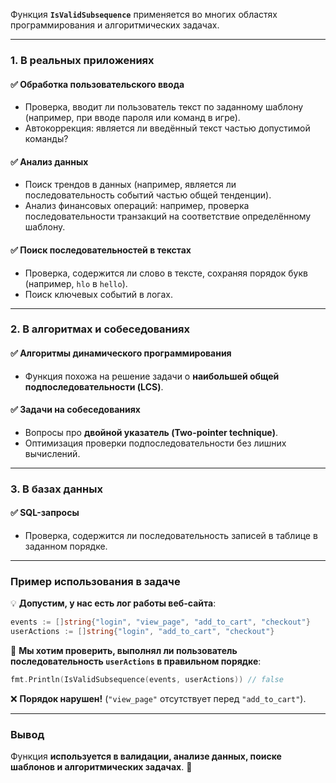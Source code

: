 Функция **`IsValidSubsequence`** применяется во многих областях программирования и алгоритмических задачах.  

---

### **1. В реальных приложениях**
#### ✅ **Обработка пользовательского ввода**  
- Проверка, вводит ли пользователь текст по заданному шаблону (например, при вводе пароля или команд в игре).
- Автокоррекция: является ли введённый текст частью допустимой команды?

#### ✅ **Анализ данных**
- Поиск трендов в данных (например, является ли последовательность событий частью общей тенденции).
- Анализ финансовых операций: например, проверка последовательности транзакций на соответствие определённому шаблону.

#### ✅ **Поиск последовательностей в текстах**
- Проверка, содержится ли слово в тексте, сохраняя порядок букв (например, `hlo` в `hello`).
- Поиск ключевых событий в логах.

---

### **2. В алгоритмах и собеседованиях**
#### ✅ **Алгоритмы динамического программирования**
- Функция похожа на решение задачи о **наибольшей общей подпоследовательности (LCS)**.

#### ✅ **Задачи на собеседованиях**
- Вопросы про **двойной указатель (Two-pointer technique)**.
- Оптимизация проверки подпоследовательности без лишних вычислений.

---

### **3. В базах данных**
#### ✅ **SQL-запросы**
- Проверка, содержится ли последовательность записей в таблице в заданном порядке.

---

### **Пример использования в задаче**
💡 **Допустим, у нас есть лог работы веб-сайта**:  
```go
events := []string{"login", "view_page", "add_to_cart", "checkout"}
userActions := []string{"login", "add_to_cart", "checkout"}
```
👀 **Мы хотим проверить, выполнял ли пользователь последовательность `userActions` в правильном порядке**:
```go
fmt.Println(IsValidSubsequence(events, userActions)) // false
```
❌ **Порядок нарушен!** (`"view_page"` отсутствует перед `"add_to_cart"`).

---

### **Вывод**
Функция **используется в валидации, анализе данных, поиске шаблонов и алгоритмических задачах**. 🚀